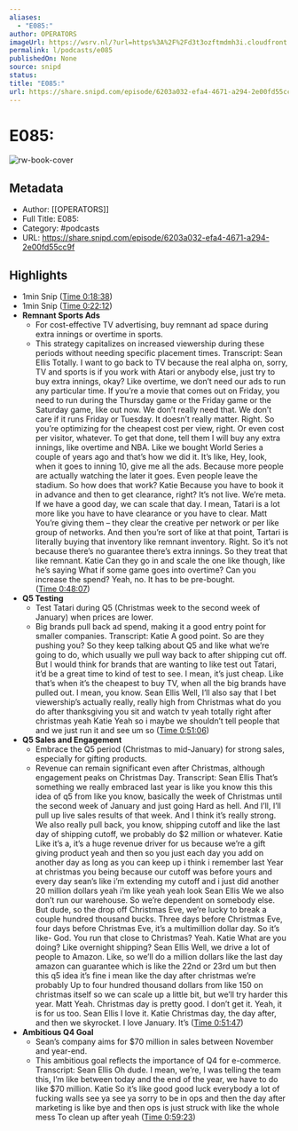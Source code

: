 ```yaml
---
aliases:
  - "E085:"
author: OPERATORS
imageUrl: https://wsrv.nl/?url=https%3A%2F%2Fd3t3ozftmdmh3i.cloudfront.net%2Fstaging%2Fpodcast_uploaded_nologo%2F36267137%2F36267137-1701333542485-42c526ced771c.jpg&w=100&h=100
permalink: l/podcasts/e085
publishedOn: None
source: snipd
status: 
title: "E085:"
url: https://share.snipd.com/episode/6203a032-efa4-4671-a294-2e00fd55cc9f
---
```

# E085:

![rw-book-cover](https://wsrv.nl/?url=https%3A%2F%2Fd3t3ozftmdmh3i.cloudfront.net%2Fstaging%2Fpodcast_uploaded_nologo%2F36267137%2F36267137-1701333542485-42c526ced771c.jpg&w=100&h=100)

## Metadata

- Author: [[OPERATORS]]
- Full Title: E085:
- Category: #podcasts
- URL: https://share.snipd.com/episode/6203a032-efa4-4671-a294-2e00fd55cc9f

## Highlights

- 1min Snip ([Time 0:18:38](https://share.snipd.com/snip/7bb325c3-71eb-44e0-9671-8b614d9743e5))
- 1min Snip ([Time 0:22:12](https://share.snipd.com/snip/1b4a58e6-433c-4dce-ac7f-861d7c180df5))
- **Remnant Sports Ads**
  - For cost-effective TV advertising, buy remnant ad space during extra innings or overtime in sports.
  - This strategy capitalizes on increased viewership during these periods without needing specific placement times.
  Transcript:
  Sean Ellis
  Totally. I want to go back to TV because the real alpha on, sorry, TV and sports is if you work with Atari or anybody else, just try to buy extra innings, okay? Like overtime, we don’t need our ads to run any particular time. If you’re a movie that comes out on Friday, you need to run during the Thursday game or the Friday game or the Saturday game, like out now. We don’t really need that. We don’t care if it runs Friday or Tuesday. It doesn’t really matter. Right. So you’re optimizing for the cheapest cost per view, right. Or even cost per visitor, whatever. To get that done, tell them I will buy any extra innings, like overtime and NBA. Like we bought World Series a couple of years ago and that’s how we did it. It’s like, Hey, look, when it goes to inning 10, give me all the ads. Because more people are actually watching the later it goes. Even people leave the stadium. So how does that work?
  Katie
  Because you have to book it in advance and then to get clearance, right? It’s not live. We’re meta. If we have a good day, we can scale that day. I mean, Tatari is a lot more like you have to have clearance or you have to clear.
  Matt
  You’re giving them – they clear the creative per network or per like group of networks. And then you’re sort of like at that point, Tartari is literally buying that inventory like remnant inventory. Right. So it’s not because there’s no guarantee there’s extra innings. So they treat that like remnant.
  Katie
  Can they go in and scale the one like though, like he’s saying What if some game goes into overtime? Can you increase the spend? Yeah, no. It has to be pre-bought. ([Time 0:48:07](https://share.snipd.com/snip/66970ec4-ee00-4b89-b641-4d9f0e73bb95))
- **Q5 Testing**
  - Test Tatari during Q5 (Christmas week to the second week of January) when prices are lower.
  - Big brands pull back ad spend, making it a good entry point for smaller companies.
  Transcript:
  Katie
  A good point. So are they pushing you? So they keep talking about Q5 and like what we’re going to do, which usually we pull way back to after shipping cut off. But I would think for brands that are wanting to like test out Tatari, it’d be a great time to kind of test to see. I mean, it’s just cheap. Like that’s when it’s the cheapest to buy TV, when all the big brands have pulled out. I mean, you know.
  Sean Ellis
  Well, I’ll also say that I bet viewership’s actually really, really high from Christmas what do you do after thanksgiving you sit and watch tv yeah totally right after christmas yeah
  Katie
  Yeah so i maybe we shouldn’t tell people that and we just run it and see um so ([Time 0:51:06](https://share.snipd.com/snip/f6e79418-903c-4598-9dc5-6cf9c962adc7))
- **Q5 Sales and Engagement**
  - Embrace the Q5 period (Christmas to mid-January) for strong sales, especially for gifting products.
  - Revenue can remain significant even after Christmas, although engagement peaks on Christmas Day.
  Transcript:
  Sean Ellis
  That’s something we really embraced last year is like you know this this idea of q5 from like you know, basically the week of Christmas until the second week of January and just going Hard as hell. And I’ll, I’ll pull up live sales results of that week. And I think it’s really strong. We also really pull back, you know, shipping cutoff and like the last day of shipping cutoff, we probably do $2 million or whatever.
  Katie
  Like it’s a, it’s a huge revenue driver for us because we’re a gift giving product yeah and then so you just each day you add on another day as long as you can keep up i think i remember last Year at christmas you being because our cutoff was before yours and every day sean’s like i’m extending my cutoff and i just did another 20 million dollars yeah i’m like yeah yeah look
  Sean Ellis
  We we also don’t run our warehouse. So we’re dependent on somebody else. But dude, so the drop off Christmas Eve, we’re lucky to break a couple hundred thousand bucks. Three days before Christmas Eve, four days before Christmas Eve, it’s a multimillion dollar day. So it’s like- God. You run that close to Christmas? Yeah.
  Katie
  What are you doing? Like overnight shipping?
  Sean Ellis
  Well, we drive a lot of people to Amazon. Like, so we’ll do a million dollars like the last day amazon can guarantee which is like the 22nd or 23rd um but then this q5 idea it’s fine i mean like the day after christmas we’re probably Up to four hundred thousand dollars from like 150 on christmas itself so we can scale up a little bit, but we’ll try harder this year.
  Matt
  Yeah. Christmas day is pretty good. I don’t get it. Yeah, it is for us too.
  Sean Ellis
  I love it.
  Katie
  Christmas day, the day after, and then we skyrocket. I love January. It’s ([Time 0:51:47](https://share.snipd.com/snip/55967de1-d4a0-4850-918e-953a61ac3dc0))
- **Ambitious Q4 Goal**
  - Sean’s company aims for $70 million in sales between November and year-end.
  - This ambitious goal reflects the importance of Q4 for e-commerce.
  Transcript:
  Sean Ellis
  Oh dude. I mean, we’re, I was telling the team this, I’m like between today and the end of the year, we have to do like $70 million.
  Katie
  So it’s like good good luck everybody a lot of fucking walls see ya see ya sorry to be in ops and then the day after marketing is like bye and then ops is just struck with like the whole mess To clean up after yeah ([Time 0:59:23](https://share.snipd.com/snip/9bdf5d45-4fe0-4559-aed8-7d7503e316ca))
